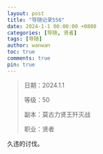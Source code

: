 ```yaml
---
layout: post
title: "导随记录556"
date: 2024-1-1 00:00:00 +0800
categories: [导随, 贤者]
tags: [导随]
author: wanwan
toc: true
comments: true
pin: true
---
```

> 日期：2024.1.1
>
> 等级：50
>
> 副本：莫古力贤王歼灭战
>
> 职业：贤者

久违的讨伐。